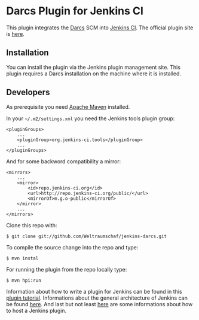 # Darcs Plugin for Jenkins CI

This plugin integrates the [Darcs][1] SCM into [Jenkins CI][2]. The official plugin site
is [here][3].

## Installation

You can install the plugin via the Jenkins plugin management site. This plugin requires a
Darcs installation on the machine where it is installed.

## Developers

As prerequisite you need [Apache Maven][4] installed.

In your `~/.m2/settings.xml` you need the Jenkins tools plugin group:

    <pluginGroups>
        ...
        <pluginGroup>org.jenkins-ci.tools</pluginGroup>
        ...
    </pluginGroups>

And for some backword compatibility a mirror:

    <mirrors>
        ...
        <mirror>
            <id>repo.jenkins-ci.org</id>
            <url>http://repo.jenkins-ci.org/public/</url>
            <mirrorOf>m.g.o-public</mirrorOf>
        </mirror>
        ...
    </mirrors>

Clone this repo with:

    $ git clone git://github.com/Weltraumschaf/jenkins-darcs.git

To compile the source change into the repo and type:

    $ mvn instal

For running the plugin from the repo locally type:

    $ mvn hpi:run

Information about how to write a plugin for Jenkins can be found in this [plugin tutorial][5].
Informations about the general architecture of Jenkins can be found [here][6]. And last but not
least [here][7] are some informations about how to host a Jenkins plugin.

[1]: http://darcs.net/
[2]: http://www.jenkins-ci.org/
[3]: http://wiki.jenkins-ci.org/display/JENKINS/Darcs+Plugin
[4]: http://maven.apache.org/
[5]: https://wiki.jenkins-ci.org/display/JENKINS/Plugin+tutorial
[6]: https://wiki.jenkins-ci.org/display/JENKINS/Architecture
[7]: https://wiki.jenkins-ci.org/display/JENKINS/Hosting+Plugins
